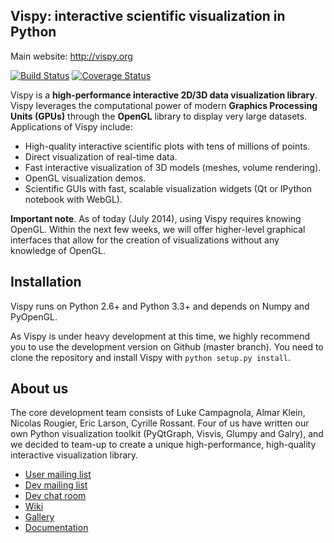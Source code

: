 ## Vispy: interactive scientific visualization in Python

Main website: http://vispy.org

<div>
<a href='https://travis-ci.org/vispy/vispy'><img src='https://travis-ci.org/vispy/vispy.png?branch=master' alt='Build Status' /></a> 
<a href='https://coveralls.io/r/vispy/vispy?branch=master'><img src='https://coveralls.io/repos/vispy/vispy/badge.png?branch=master' alt='Coverage Status' /></a> 
</div>


Vispy is a **high-performance interactive 2D/3D data visualization library**. 
Vispy leverages the computational power of modern 
**Graphics Processing Units (GPUs)** through the **OpenGL** library to 
display very large datasets. Applications of Vispy include:

* High-quality interactive scientific plots with tens of millions of points.
* Direct visualization of real-time data.
* Fast interactive visualization of 3D models (meshes, volume rendering).
* OpenGL visualization demos.
* Scientific GUIs with fast, scalable visualization widgets (Qt or IPython notebook with WebGL).

**Important note**. As of today (July 2014), using Vispy requires knowing OpenGL. Within the next few weeks, we will offer higher-level graphical interfaces that allow for the creation of visualizations without any knowledge of OpenGL.


Installation
------------

Vispy runs on Python 2.6+ and Python 3.3+ and depends on Numpy and PyOpenGL.

As Vispy is under heavy development at this time, we highly recommend you to use the development version on Github  (master branch). You need to clone the repository and install Vispy with `python setup.py install`.


About us
--------

The core development team consists of Luke Campagnola, Almar Klein,
Nicolas Rougier, Eric Larson, Cyrille Rossant. Four of us have written our own 
Python visualization toolkit (PyQtGraph, Visvis, Glumpy and Galry), and 
we decided to team-up to create a unique high-performance, high-quality 
interactive visualization library.

* [User mailing list](https://groups.google.com/forum/#!forum/vispy>)
* [Dev mailing list](https://groups.google.com/forum/#!forum/vispy-dev>)
* [Dev chat room](https://gitter.im/vispy/vispy>)
* [Wiki](http://github.com/vispy/vispy/wiki)
* [Gallery](http://vispy.org/gallery.html)
* [Documentation](http://vispy.readthedocs.org)

